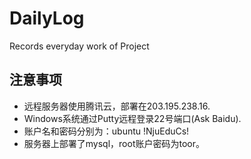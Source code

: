 # DailyLog
Records everyday work of Project

## 注意事项

- 远程服务器使用腾讯云，部署在203.195.238.16.
- Windows系统通过Putty远程登录22号端口(Ask Baidu).
- 账户名和密码分别为：ubuntu !NjuEduCs!
- 服务器上部署了mysql，root账户密码为toor。